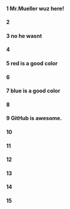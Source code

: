 #### 1 Mr.Mueller wuz here!
#### 2
#### 3 no he wasnt
#### 4
#### 5 red is a good color
#### 6
#### 7 blue is a good color
#### 8
#### 9 GitHub is awesome.
#### 10
#### 11
#### 12
#### 13
#### 14
#### 15
